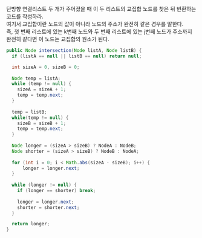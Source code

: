 단방향 연결리스트 두 개가 주어졌을 때 이 두 리스트의 교집합 노드를 찾은 뒤 반환하는 코드를 작성하라.   
여기서 교집합이란 노드의 값이 아니라 노드의 주소가 완전히 같은 경우를 말한다.  
즉, 첫 번째 리스트에 있는 k번째 노드와 두 번째 리스트에 있는 j번째 노드가 주소까지 완전히 같다면 이 노드는 교집합의 원소가 된다.  

``` java
public Node intersection(Node listA, Node listB) {
  if (listA == null || listB == null) return null;

  int sizeA = 0, sizeB = 0;  
  
  Node temp = listA;
  while (temp != null) {
    sizeA = sizeA + 1;
    temp = temp.next;
  }
  
  temp = listB;
  while(temp != null) {
    sizeB = sizeB + 1;
    temp = temp.next;
  }
  
  Node longer = (sizeA > sizeB) ? NodeA : NodeB;
  Node shorter = (sizeA > sizeB) ? NodeB : NodeA;
  
  for (int i = 0; i < Math.abs(sizeA - sizeB); i++) {
      longer = longer.next;
  }
  
  while (longer != null) {
    if (longer == shorter) break;
    
    longer = longer.next;
    shorter = shorter.next;
  }

  return longer;
}
```
